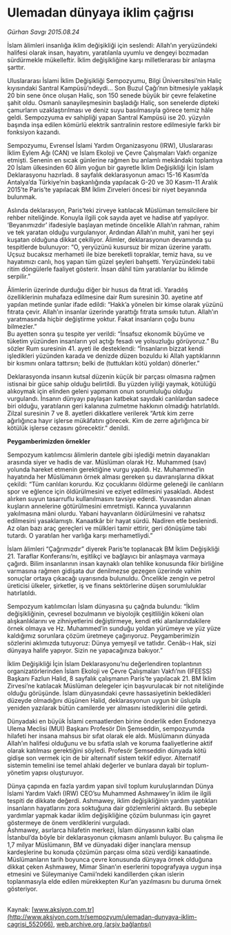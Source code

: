 # Ulemadan dünyaya iklim çağrısı

*Gürhan Savgı 2015.08.24*

<div class="pNewsDetailMainContent ctx_content" itemprop="articleBody">
 <p>
  İslam âlimleri insanlığa iklim değişikliği için seslendi: Allah’ın yeryüzündeki halifesi olarak insan, hayatını, yaratılanla uyumlu ve dengeyi bozmadan sürdürmekle mükelleftir. İklim değişikliğine karşı milletlerarası bir anlaşma şarttır.
 </p>
 <p>
  Uluslararası İslami İklim Değişikliği Sempozyumu, Bilgi Üniversitesi’nin Haliç kıyısındaki Santral Kampüsü’ndeydi... Son Buzul Çağı’nın bitmesiyle yaklaşık 20 bin sene önce oluşan Haliç, son 150 senede büyük bir çevre felaketine şahit oldu. Osmanlı sanayileşmesinin başladığı Haliç, son senelerde dipteki çamurların uzaklaştırılması ve deniz suyu basılmasıyla görece temiz hâle geldi. Sempozyuma ev sahipliği yapan Santral Kampüsü ise 20. yüzyılın başında inşa edilen kömürlü elektrik santralinin restore edilmesiyle farklı bir fonksiyon kazandı.
 </p>
 <p>
  Sempozyumu, Evrensel İslami Yardım Organizasyonu (IRW), Uluslararası İklim Eylem Ağı (CAN) ve İslam Ekoloji ve Çevre Çalışmaları Vakfı organize etmişti. Senenin en sıcak günlerine rağmen bu anlamlı mekândaki toplantıya 20 İslam ülkesinden 60 âlim yoğun bir gayretle İklim Değişikliği İçin İslam Deklarasyonu hazırladı. 8 sayfalık deklarasyonun amacı 15-16 Kasım’da Antalya’da Türkiye’nin başkanlığında yapılacak G-20 ve 30 Kasım-11 Aralık 2015’te Paris’te yapılacak BM İklim Zirveleri öncesi bir niyet beyanında bulunmak.
 </p>
 <p>
  Aslında deklarasyon, Paris’teki zirveye katılacak Müslüman temsilcilere bir rehber niteliğinde. Konuyla ilgili çok sayıda ayet ve hadise atıf yapılıyor. ‘Beyanımızdır’ ifadesiyle başlayan metinde öncelikle Allah’ın rahman, rahim ve tek yaratan olduğu vurgulanıyor. Ardından Allah’ın muhit, yani her şeyi kuşatan olduğuna dikkat çekiliyor. Âlimler, deklarasyonun devamında şu tespitlerde bulunuyor: “O, yeryüzünü kusursuz bir mizan üzerine yarattı. Uçsuz bucaksız merhameti ile bize bereketli topraklar, temiz hava, su ve hayatımızı canlı, hoş yapan tüm güzel şeyleri bahşetti. Yeryüzündeki tabii ritim döngülerle faaliyet gösterir. İnsan dâhil tüm yaratılanlar bu iklimde serpilir.”
 </p>
 <p>
  Âlimlerin üzerinde durduğu diğer bir husus da fıtrat idi. Yaradılış özelliklerinin muhafaza edilmesine dair Rum suresinin 30. ayetine atıf yapılan metinde şunlar ifade edildi: “Hakk’a yönelen bir kimse olarak yüzünü fıtrata çevir. Allah’ın insanlar üzerinde yarattığı fıtrata sımsıkı tutun. Allah’ın yaratmasında hiçbir değiştirme yoktur. Fakat insanların çoğu bunu bilmezler.”
  <br>
   Bu ayetten sonra şu tespite yer verildi: “İnsafsız ekonomik büyüme ve tüketim yüzünden insanların yol açtığı fesadı ve yolsuzluğu görüyoruz.” Bu sözler Rum suresinin 41. ayeti ile desteklendi: “İnsanların bizzat kendi işledikleri yüzünden karada ve denizde düzen bozuldu ki Allah yaptıklarının bir kısmını onlara tattırsın; belki de (tuttukları kötü yoldan) dönerler.”
  </br>
 </p>
 <p>
  Deklarasyonda insanın kutsal düzenin küçük bir parçası olmasına rağmen istisnai bir güce sahip olduğu belirtildi. Bu yüzden iyiliği yaymak, kötülüğü alıkoymak için elinden geleni yapmanın onun sorumluluğu olduğu vurgulandı. İnsanın dünyayı paylaşan katbekat sayıdaki canlılardan sadece biri olduğu, yaratılanın geri kalanına zulmetme hakkının olmadığı hatırlatıldı. Zilzal suresinin 7 ve 8. ayetleri dikkatlere verilerek “Artık kim zerre ağırlığınca hayır işlerse mükâfatını görecek. Kim de zerre ağırlığınca bir kötülük işlerse cezasını görecektir.” denildi.
 </p>
 <p>
  <strong>
   Peygamberimizden örnekler
  </strong>
 </p>
 <p>
  Sempozyum katılımcısı âlimlerin dantele gibi işlediği metnin dayanakları arasında siyer ve hadis de var. Müslüman olarak Hz. Muhammed (sav) yolunda hareket etmenin gerektiğine vurgu yapıldı. Hz. Muhammed’in hayatında her Müslümanın örnek alması gereken şu davranışlarına dikkat çekildi: “Tüm canlıları korurdu. Kız çocuklarını öldürme geleneği ile canlıların spor ve eğlence için öldürülmesini ve eziyet edilmesini yasakladı. Abdest alırken suyun tasarruflu kullanılmasını tavsiye ederdi. Yuvasından alınan kuşların annelerine götürülmesini emretmişti. Karınca yuvalarının yakılmasına mâni olurdu. Yabani hayvanların öldürülmesini ve rahatsız edilmesini yasaklamıştı. Kanaatkâr bir hayat sürdü. Nadiren etle beslenirdi. Az olan bazı araç gereçleri ve mülkleri tamir ettirir, geri dönüşüme tabi tutardı. O yaratılan her varlığa karşı merhametliydi.”
 </p>
 <p>
  İslam âlimleri “Çağrımızdır” diyerek Paris’te toplanacak BM İklim Değişikliği 21. Taraflar Konferansı’nı, eşitlikçi ve bağlayıcı bir anlaşmaya varmaya çağırdı. Bilim insanlarının insan kaynaklı olan tehlike konusunda fikir birliğine varmasına rağmen gidişata dur denilmezse gezegen üzerinde vahim sonuçlar ortaya çıkacağı uyarısında bulunuldu. Öncelikle zengin ve petrol üreticisi ülkeler, şirketler, iş ve finans sektörlerine düşen sorumluluklar hatırlatıldı.
 </p>
 <p>
  Sempozyum katılımcıları İslam dünyasına şu çağrıda bulundu: “İklim değişikliğinin, çevresel bozulmanın ve biyolojik çeşitliliğin kökeni olan alışkanlıklarını ve zihniyetlerini değiştirmeye, kendi etki alanlarındakilere örnek olmaya ve Hz. Muhammed’in sunduğu yoldan yürümeye ve yüz yüze kaldığımız sorunlara çözüm üretmeye çağırıyoruz. Peygamberimizin sözlerini aklımızda tutuyoruz: Dünya yemyeşil ve tatlıdır. Cenâb-ı Hak, sizi dünyaya halife yapıyor. Sizin ne yapacağınıza bakıyor.”
 </p>
 <p>
  İklim Değişikliği İçin İslam Deklarasyonu’nu değerlendiren toplantının organizatörlerinden İslam Ekoloji ve Çevre Çalışmaları Vakfı’nın (IFEESS) Başkanı Fazlun Halid, 8 sayfalık çalışmanın Paris’te yapılacak 21. BM İklim Zirvesi’ne katılacak Müslüman delegeler için başvurulacak bir not niteliğinde olduğu görüşünde. İslam dünyasındaki çevre hassasiyetinin bekledikleri düzeyde olmadığını düşünen Halid, deklarasyonun uygun bir üslupla yeniden yazılarak bütün camilerde yer almasını istediklerini dile getirdi.
 </p>
 <p>
  Dünyadaki en büyük İslami cemaatlerden birine önderlik eden Endonezya Ulema Meclisi (MUI) Başkanı Profesör Din Şemseddin, sempozyumda hilafeti her insana mahsus bir sıfat olarak ele aldı. Müslümanın dünyada Allah’ın halifesi olduğunu ve bu sıfatla ıslah ve koruma faaliyetlerine aktif olarak katılması gerektiğini söyledi. Profesör Şemseddin dünyada kötü gidişe son vermek için de bir alternatif sistem teklif ediyor. Alternatif sistemin temelini ise temel ahlaki değerler ve bunlara dayalı bir toplum-yönetim yapısı oluşturuyor.
 </p>
 <p>
  Dünya çapında en fazla yardım yapan sivil toplum kuruluşlarından Dünya İslami Yardım Vakfı (IRW) CEO’su Muhammed Ashmawey’in iklim ile ilgili tespiti de dikkate değerdi. Ashmawey, iklim değişikliğinin yardım yaptıkları insanların hayatlarını zora soktuğuna dair gözlemlerini aktardı. Bu sebeple yardımlar yapmak kadar iklim değişikliğine çözüm bulunması için gayret göstermeye de önem verdiklerini vurguladı.
  <br>
   Ashmawey, asırlarca hilafetin merkezi, İslam dünyasının kalbi olan İstanbul’da böyle bir deklarasyonun çıkmasını anlamlı buluyor. Bu çalışma ile 1,7 milyar Müslümanın, BM ve dünyadaki diğer inançlara mensup kardeşlerine bu konuda çözümün parçası olma sözü verdiği kanaatinde.
   <br>
    Müslümanların tarih boyunca çevre konusunda dünyaya örnek olduğuna dikkat çeken Ashmawey, Mimar Sinan’ın eserlerini topografyaya uygun inşa etmesini ve Süleymaniye Camii’ndeki kandillerden çıkan islerin toplanmasıyla elde edilen mürekkepten Kur’an yazılmasını bu duruma örnek gösteriyor.
   </br>
  </br>
 </p>
</div>


Kaynak: [www.aksiyon.com.tr](http://www.aksiyon.com.tr/sempozyum/ulemadan-dunyaya-iklim-cagrisi_552066), [web.archive.org (arşiv bağlantısı)](http://web.archive.org/web/20151225130345/http://www.aksiyon.com.tr/sempozyum/ulemadan-dunyaya-iklim-cagrisi_552066)
